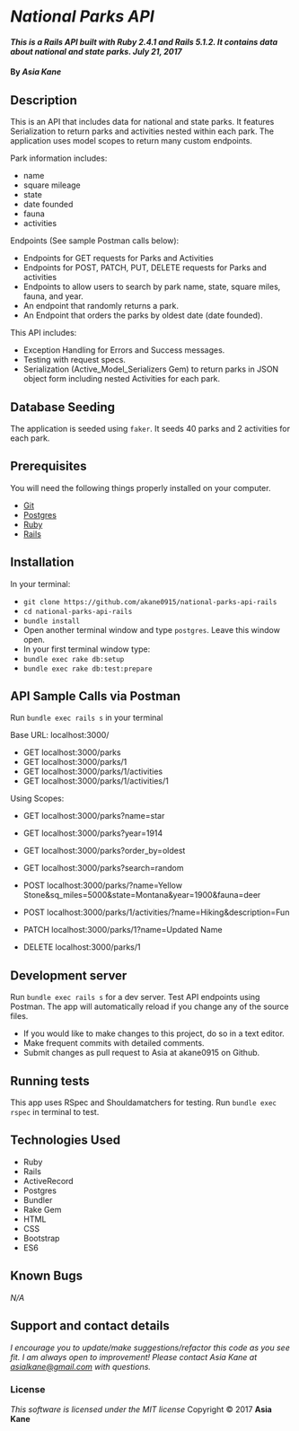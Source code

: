 # _National Parks API_

#### _This is a Rails API built with Ruby 2.4.1 and Rails 5.1.2.  It contains data about national and state parks.  July 21, 2017_

#### By _**Asia Kane**_

## Description

This is an API that includes data for national and state parks.  It features Serialization to return parks and activities nested within each park.  The application uses model scopes to return many custom endpoints.

Park information includes:
- name
- square mileage
- state
- date founded
- fauna
- activities

Endpoints (See sample Postman calls below):
- Endpoints for GET requests for Parks and Activities
- Endpoints for POST, PATCH, PUT, DELETE requests for Parks and activities
- Endpoints to allow users to search by park name, state, square miles, fauna, and year.
- An endpoint that randomly returns a park.
- An Endpoint that orders the parks by oldest date (date founded).

This API includes:
- Exception Handling for Errors and Success messages.
- Testing with request specs.
- Serialization (Active_Model_Serializers Gem) to return parks in JSON object form including nested Activities for each park.

## Database Seeding

The application is seeded using `faker`.  It seeds 40 parks and 2 activities for each park.

## Prerequisites

You will need the following things properly installed on your computer.

* [Git](https://git-scm.com/)
* [Postgres](https://www.postgresql.org/)
* [Ruby](https://www.ruby-lang.org/en/downloads/)
* [Rails](http://rubyonrails.org/)

## Installation

In your terminal:
* `git clone https://github.com/akane0915/national-parks-api-rails`
* `cd national-parks-api-rails`
* `bundle install`
* Open another terminal window and type `postgres`.  Leave this window open.
* In your first terminal window type:
* `bundle exec rake db:setup`
* `bundle exec rake db:test:prepare`

## API Sample Calls via Postman

Run `bundle exec rails s` in your terminal

Base URL: localhost:3000/

* GET localhost:3000/parks
* GET localhost:3000/parks/1
* GET localhost:3000/parks/1/activities
* GET localhost:3000/parks/1/activities/1

Using Scopes:
* GET localhost:3000/parks?name=star
* GET localhost:3000/parks?year=1914
* GET localhost:3000/parks?order_by=oldest
* GET localhost:3000/parks?search=random

* POST localhost:3000/parks/?name=Yellow Stone&sq_miles=5000&state=Montana&year=1900&fauna=deer
* POST localhost:3000/parks/1/activities/?name=Hiking&description=Fun

* PATCH localhost:3000/parks/1?name=Updated Name

* DELETE localhost:3000/parks/1

## Development server

Run `bundle exec rails s` for a dev server. Test API endpoints using Postman. The app will automatically reload if you change any of the source files.

* If you would like to make changes to this project, do so in a text editor.
* Make frequent commits with detailed comments.
* Submit changes as pull request to Asia at akane0915 on Github.

## Running tests

This app uses RSpec and Shouldamatchers for testing.
Run `bundle exec rspec` in terminal to test.

## Technologies Used

* Ruby
* Rails
* ActiveRecord
* Postgres
* Bundler
* Rake Gem
* HTML
* CSS
* Bootstrap
* ES6

## Known Bugs
_N/A_

## Support and contact details
_I encourage you to update/make suggestions/refactor this code as you see fit. I am always open to improvement! Please contact Asia Kane at asialkane@gmail.com with questions._

### License
*This software is licensed under the MIT license*
Copyright © 2017 **Asia Kane**
